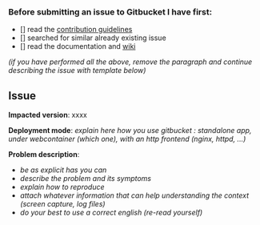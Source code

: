 ### Before submitting an issue to Gitbucket I have first:

- [] read the [contribution guidelines](https://github.com/gitbucket/gitbucket/blob/master/CONTRIBUTING.md)
- [] searched for similar already existing issue
- [] read the documentation and [wiki](https://github.com/gitbucket/gitbucket/wiki) 

*(if you have performed all the above, remove the paragraph and continue describing the issue with template below)*

## Issue
**Impacted version**: xxxx

**Deployment mode**: *explain here how you use gitbucket : standalone app, under webcontainer (which one), with an http frontend (nginx, httpd, ...)*

**Problem description**:
- *be as explicit has you can*
- *describe the problem and its symptoms*
- *explain how to reproduce*
- *attach whatever information that can help understanding the context (screen capture, log files)*
- *do your best to use a correct english (re-read yourself)*
